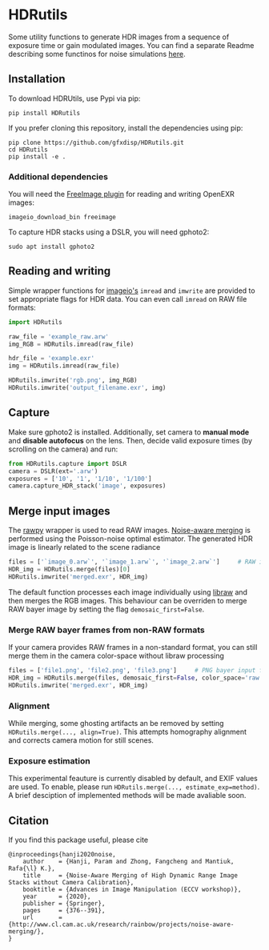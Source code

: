 # HDRutils

Some utility functions to generate HDR images from a sequence of exposure time or gain modulated images. You can find a separate Readme describing some functinos for noise simulations [here](HDRutils/noise_modeling).

## Installation
To download HDRUtils, use Pypi via pip:

    pip install HDRutils

If you prefer cloning this repository, install the dependencies using pip:
    
    pip clone https://github.com/gfxdisp/HDRutils.git
    cd HDRutils
    pip install -e .

### Additional dependencies
You will need the [FreeImage plugin](https://imageio.readthedocs.io/en/stable/format_exr-fi.html) for reading and writing OpenEXR images:

    imageio_download_bin freeimage

To capture HDR stacks using a DSLR, you will need gphoto2:

    sudo apt install gphoto2


## Reading and writing
Simple wrapper functions for [imageio's](https://imageio.github.io/) `imread` and `imwrite` are provided to set appropriate flags for HDR data. You can even call `imread` on RAW file formats:

```python
import HDRutils

raw_file = 'example_raw.arw'
img_RGB = HDRutils.imread(raw_file)

hdr_file = 'example.exr'
img = HDRutils.imread(raw_file)

HDRutils.imwrite('rgb.png', img_RGB)
HDRutils.imwrite('output_filename.exr', img)
```

## Capture
Make sure gphoto2 is installed. Additionally, set camera to **manual mode** and **disable autofocus** on the lens. Then, decide valid exposure times (by scrolling on the camera) and run:

```python
from HDRutils.capture import DSLR
camera = DSLR(ext='.arw')
exposures = ['10', '1', '1/10', '1/100']
camera.capture_HDR_stack('image', exposures)
```

## Merge input images
The [rawpy](https://github.com/letmaik/rawpy) wrapper is used to read RAW images. [Noise-aware merging](https://www.cl.cam.ac.uk/research/rainbow/projects/noise_aware_merging/) is performed using the Poisson-noise optimal estimator. The generated HDR image is linearly related to the scene radiance

```python
files = ['`image_0.arw`', '`image_1.arw`', '`image_2.arw`']		# RAW input files
HDR_img = HDRutils.merge(files)[0]
HDRutils.imwrite('merged.exr', HDR_img)
```

The default function processes each image individually using [libraw](https://www.libraw.org/) and then merges the RGB images. This behaviour can be overriden to merge RAW bayer image by setting the flag `demosaic_first=False`.

### Merge RAW bayer frames from non-RAW formats
If your camera provides RAW frames in a non-standard format, you can still merge them in the camera color-space without libraw processing

```python
files = ['file1.png', 'file2.png', 'file3.png']     # PNG bayer input files
HDR_img = HDRutils.merge(files, demosaic_first=False, color_space='raw')[0]
HDRutils.imwrite('merged.exr', HDR_img)
```

### Alignment
While merging, some ghosting artifacts an be removed by setting `HDRutils.merge(..., align=True)`. This attempts homography alignment and corrects camera motion for still scenes.


### Exposure estimation
<!-- Exposure metadata from EXIF may be inaccurate. The default behaviour is to estimate relative exposures directly from the image stack by solving a linear least squares problem. If you are confident that metadata is correct, disable exposure estimation by specifying `HDRutils.merge(..., estimate_exp=False)`.

For robustness, the estimation includes an iterative outlier removal procedure which may take a couple of minutes to converge especially for large images and deep stacks. You can override this by `HDRutils.merge(..., outlier=None)`. For best results, supply the exact camera (instance of `HDRutils.NormalNoise`). Otherwise a default camera that works reasonably well for tested images will be used.
 -->
This experimental feauture is currently disabled by default, and EXIF values are used. To enable, please run `HDRutils.merge(..., estimate_exp=method)`. A brief desciption of implemented methods will be made avaliable soon.

## Citation
If you find this package useful, please cite

    @inproceedings{hanji2020noise,
        author    = {Hanji, Param and Zhong, Fangcheng and Mantiuk, Rafa{\l} K.},
        title     = {Noise-Aware Merging of High Dynamic Range Image Stacks without Camera Calibration},
        booktitle = {Advances in Image Manipulation (ECCV workshop)},
        year      = {2020},
        publisher = {Springer},
        pages     = {376--391},
        url       = {http://www.cl.cam.ac.uk/research/rainbow/projects/noise-aware-merging/},
    }
